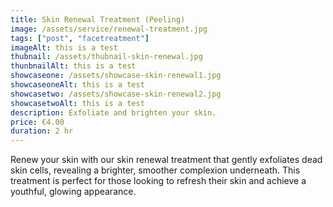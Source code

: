 ```yaml
---
title: Skin Renewal Treatment (Peeling)
image: /assets/service/renewal-treatment.jpg
tags: ["post", "facetreatment"]
imageAlt: this is a test
thubnail: /assets/thubnail-skin-renewal.jpg
thunbnailAlt: this is a test
showcaseone: /assets/showcase-skin-renewal1.jpg
showcaseoneAlt: this is a test
showcasetwo: /assets/showcase-skin-renewal2.jpg
showcasetwoAlt: this is a test
description: Exfoliate and brighten your skin.
price: €4.00
duration: 2 hr
---
```

Renew your skin with our skin renewal treatment that gently exfoliates dead skin cells, revealing a brighter, smoother complexion underneath. This treatment is perfect for those looking to refresh their skin and achieve a youthful, glowing appearance.

